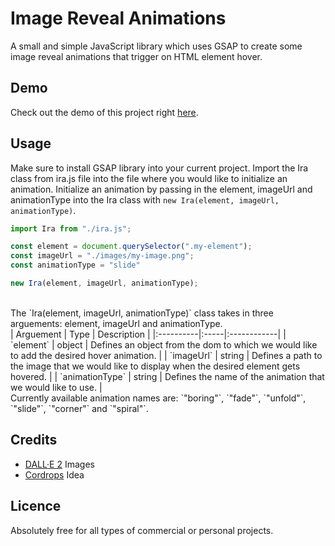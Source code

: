 # Image Reveal Animations
A small and simple JavaScript library which uses GSAP to create some image reveal animations that trigger on HTML element hover.


## Demo
Check out the demo of this project right [here](https://vanjazeli.github.io/image-reveal-animations/). 


## Usage
Make sure to install GSAP library into your current project.
Import the Ira class from ira.js file into the file where you would like to initialize an animation.
Initialize an animation by passing in the element, imageUrl and animationType into the Ira class with `new Ira(element, imageUrl, animationType)`.

```JavaScript
import Ira from "./ira.js";

const element = document.querySelector(".my-element");
const imageUrl = "./images/my-image.png";
const animationType = "slide"

new Ira(element, imageUrl, animationType);
```
<br/>
The `Ira(element, imageUrl, animationType)` class takes in three arguements: element, imageUrl and animationType.
<br/>
| Arguement | Type | Description |
|:----------|:-----|:------------|
| `element` | object | Defines an object from the dom to which we would like to add the desired hover animation. |
| `imageUrl` | string | Defines a path to the image that we would like to display when the desired element gets hovered. |
| `animationType` | string | Defines the name of the animation that we would like to use. |
<br/>
Currently available animation names are: `"boring"`, `"fade"`, `"unfold"`, `"slide"`, `"corner"` and `"spiral"`. 

## Credits
 - [DALL·E 2](https://openai.com/dall-e-2/) Images
 - [Cordrops](https://github.com/codrops) Idea


## Licence
Absolutely free for all types of commercial or personal projects.
